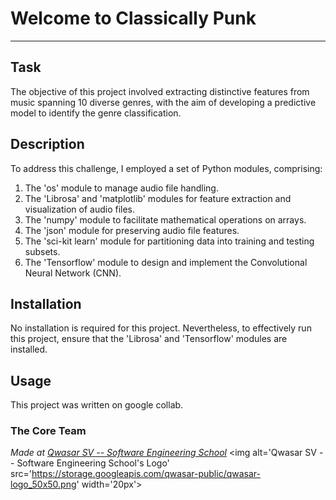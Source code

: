 # Welcome to Classically Punk
***

## Task
The objective of this project involved extracting distinctive features from music spanning 10 diverse genres, with the aim of developing a predictive model to identify the genre classification.

## Description
To address this challenge, I employed a set of Python modules, comprising:

1. The 'os' module to manage audio file handling.
2. The 'Librosa' and 'matplotlib' modules for feature extraction and visualization of audio files.
3. The 'numpy' module to facilitate mathematical operations on arrays.
4. The 'json' module for preserving audio file features.
5. The 'sci-kit learn' module for partitioning data into training and testing subsets.
6. The 'Tensorflow' module to design and implement the Convolutional Neural Network (CNN).

## Installation
No installation is required for this project. Nevertheless, to effectively run this project, ensure that the 'Librosa' and 'Tensorflow' modules are installed.

## Usage
This project was written on google collab. 


### The Core Team


<span><i>Made at <a href='https://qwasar.io'>Qwasar SV -- Software Engineering School</a></i></span>
<span><img alt='Qwasar SV -- Software Engineering School's Logo' src='https://storage.googleapis.com/qwasar-public/qwasar-logo_50x50.png' width='20px'></span>